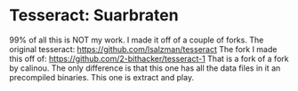 # Tesseract: Suarbraten

99% of all this is NOT my work.  I made it off of a couple of forks.
The original tesseract: https://github.com/lsalzman/tesseract
The fork I made this off of: https://github.com/2-bithacker/tesseract-1
That is a fork of a fork by calinou.  The only difference is that this one has all the data files in it an precompiled binaries.  This one is extract and play.
